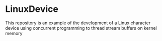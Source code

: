 # LinuxDevice
This repository is an example of the development of a Linux character device using concurrent programming to thread stream buffers on kernel memory
